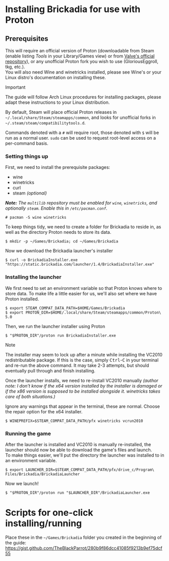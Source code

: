 # Installing Brickadia for use with Proton

## Prerequisites

This will require an official version of Proton (downloadable from Steam (enable listing *Tools* in your Library/Games view) or from [Valve's official repository](https://github.com/ValveSoftware/Proton/releases)), or any unofficial Proton fork you wish to use (GloriousEggroll, tkg, etc.).  
You will also need Wine and winetricks installed, please see Wine's or your Linux distro's documentation on installing these.  

> [!IMPORTANT]
> The guide will follow Arch Linux procedures for installing packages, please adapt these instructions to your Linux distribution. 

By default, Steam will place official Proton releases in `~/.local/share/Steam/steamapps/common`, and looks for unofficial forks in `~/.steam/steam/compatibilitytools.d`.  

Commands denoted with a `#` will require root, those denoted with `$` will be run as a normal user. `sudo` can be used to request root-level access on a per-command basis.

### Setting things up
First, we need to install the prerequisite packages:
- wine
- winetricks
- curl
- steam *(optional)*

***Note:** The `multilib` repository must be enabled for `wine`, `winetricks`, and optionally `steam`. Enable this in `/etc/pacman.conf`.*
```
# pacman -S wine winetricks
```

To keep things tidy, we need to create a folder for Brickadia to reside in, as well as the directory Proton needs to store its data.
```
$ mkdir -p ~/Games/Brickadia; cd ~/Games/Brickadia
```

Now we download the Brickadia launcher's installer
```
$ curl -o BrickadiaInstaller.exe "https://static.brickadia.com/launcher/1.4/BrickadiaInstaller.exe"
```

### Installing the launcher
We first need to set an environment variable so that Proton knows where to store data. To make life a little easier for us, we'll also set where we have Proton installed.
```
$ export STEAM_COMPAT_DATA_PATH=$HOME/Games/Brickadia
$ export PROTON_DIR=$HOME/.local/share/Steam/steamapps/common/Proton\ 5.0
```

Then, we run the launcher installer using Proton
```
$ "$PROTON_DIR"/proton run BrickadiaInstaller.exe
```

> [!NOTE]
> The installer may seem to lock up after a minute while installing the VC2010 redistributable package. If this is the case, simply <kbd>Ctrl</kbd>-<kbd>C</kbd> in your terminal and re-run the above command. It may take 2-3 attempts, but should eventually pull through and finish installing.  

Once the launcher installs, we need to re-install VC2010 manually *(author note: I don't know if the x64 version installed by the installer is damaged or if the x86 version is supposed to be installed alongside it. winetricks takes care of both situations.)*  

Ignore any warnings that appear in the terminal, these are normal. Choose the repair option for the x64 installer.
```
$ WINEPREFIX=$STEAM_COMPAT_DATA_PATH/pfx winetricks vcrun2010
```

### Running the game
After the launcher is installed and VC2010 is manually re-installed, the launcher should now be able to download the game's files and launch.  
To make things easier, we'll put the directory the launcher was installed to in an environment variable.
```
$ export LAUNCHER_DIR=$STEAM_COMPAT_DATA_PATH/pfx/drive_c/Program\ Files/Brickadia/BrickadiaLauncher
```
Now we launch!
```
$ "$PROTON_DIR"/proton run "$LAUNCHER_DIR"/BrickadiaLauncher.exe
```

# Scripts for one-click installing/running
Place these in the `~/Games/Brickadia` folder you created in the beginning of the guide:
https://gist.github.com/TheBlackParrot/280b9f86dcc41085f9213b9ef75dcf55
